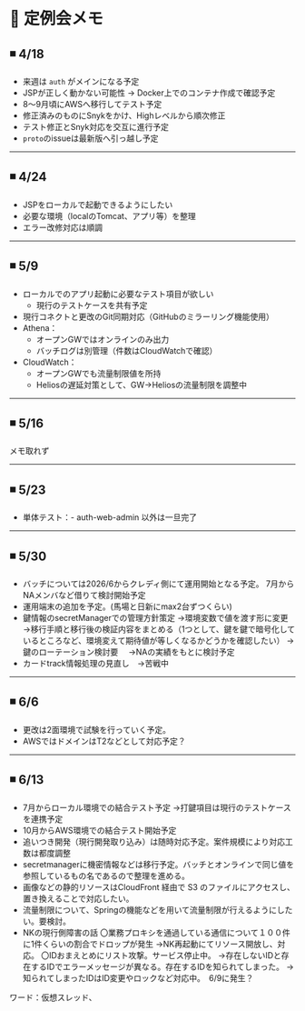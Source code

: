 
# 📆 定例会メモ

## ◾ 4/18

- 来週は `auth` がメインになる予定  
- JSPが正しく動かない可能性 → Docker上でのコンテナ作成で確認予定  
- 8〜9月頃にAWSへ移行してテスト予定  
- 修正済みのものにSnykをかけ、Highレベルから順次修正  
- テスト修正とSnyk対応を交互に進行予定  
- `proto`のissueは最新版へ引っ越し予定  

---

## ◾ 4/24

- JSPをローカルで起動できるようにしたい  
- 必要な環境（localのTomcat、アプリ等）を整理  
- エラー改修対応は順調  

---

## ◾ 5/9

- ローカルでのアプリ起動に必要なテスト項目が欲しい  
  - 現行のテストケースを共有予定  
- 現行コネクトと更改のGit同期対応（GitHubのミラーリング機能使用）  
- Athena：
  - オープンGWではオンラインのみ出力  
  - バッチログは別管理（件数はCloudWatchで確認）  
- CloudWatch：
  - オープンGWでも流量制限値を所持  
  - Heliosの遅延対策として、GW→Heliosの流量制限を調整中  

---

## ◾ 5/16

メモ取れず

---

## ◾ 5/23

- 単体テスト：- auth-web-admin 以外は一旦完了

---

## ◾ 5/30

- バッチについては2026/6からクレディ側にて運用開始となる予定。
  7月からNAメンバなど借りて検討開始予定
- 運用端末の追加を予定。(馬場と日新にmax2台ずつくらい)
- 鍵情報のsecretManagerでの管理方針策定
  →環境変数で値を渡す形に変更
  →移行手順と移行後の検証内容をまとめる（1つとして、鍵を鍵で暗号化しているところなど、環境変えて期待値が等しくなるかどうかを確認したい）
  →鍵のローテーション検討要
  　→NAの実績をもとに検討予定
- カードtrack情報処理の見直し　→苦戦中


---

## ◾ 6/6

- 更改は2面環境で試験を行っていく予定。
- AWSではドメインはT2などとして対応予定？


---

## ◾ 6/13

- 7月からローカル環境での結合テスト予定
  →打鍵項目は現行のテストケースを連携予定
- 10月からAWS環境での結合テスト開始予定
- 追いつき開発（現行開発取り込み）は随時対応予定。案件規模により対応工数は都度調整
- secretmanagerに機密情報などは移行予定。バッチとオンラインで同じ値を参照しているもの名であるので整理を進める。
- 画像などの静的リソースはCloudFront 経由で S3 のファイルにアクセスし、置き換えることで対応したい。
- 流量制限について、Springの機能などを用いて流量制限が行えるようにしたい。要検討。
- NKの現行側障害の話
  〇業務プロキシを通過している通信について１００件に1件くらいの割合でドロップが発生
  →NK再起動にてリソース開放し、対応。
  〇IDおまえとめにリスト攻撃。サービス停止中。
  →存在しないIDと存在するIDでエラーメッセージが異なる。存在するIDを知られてしまった。
  →知られてしまったIDはID変更やロックなど対応中。　6/9に発生？

ワード：仮想スレッド、